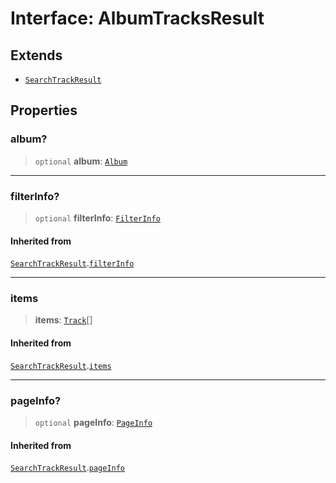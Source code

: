 # Interface: AlbumTracksResult

## Extends

- [`SearchTrackResult`](SearchTrackResult.md)

## Properties

### album?

> `optional` **album**: [`Album`](Album.md)

***

### filterInfo?

> `optional` **filterInfo**: [`FilterInfo`](FilterInfo.md)

#### Inherited from

[`SearchTrackResult`](SearchTrackResult.md).[`filterInfo`](SearchTrackResult.md#filterinfo)

***

### items

> **items**: [`Track`](Track.md)[]

#### Inherited from

[`SearchTrackResult`](SearchTrackResult.md).[`items`](SearchTrackResult.md#items)

***

### pageInfo?

> `optional` **pageInfo**: [`PageInfo`](PageInfo.md)

#### Inherited from

[`SearchTrackResult`](SearchTrackResult.md).[`pageInfo`](SearchTrackResult.md#pageinfo)
